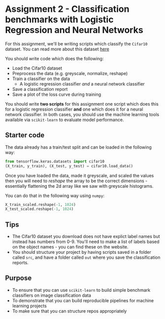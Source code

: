 # Assignment 2 - Classification benchmarks with Logistic Regression and Neural Networks

For this assignment, we'll be writing scripts which classify the ```Cifar10``` dataset. You can read more about this dataset [here](https://www.cs.toronto.edu/~kriz/cifar.html)

You should write code which does the following:

- Load the Cifar10 dataset
- Preprocess the data (e.g. greyscale, normalize, reshape)
- Train a classifier on the data
    - A logistic regression classifier *and* a neural network classifier
- Save a classification report
- Save a plot of the loss curve during training

You should write **two scripts** for this assignment one script which does this for a logistic regression classifier **and** one which does it for a neural network classifier. In both cases, you should use the machine learning tools available via ```scikit-learn``` to evaluate model performance.

## Starter code

The data already has a train/test split and can be loaded in the following way:

```python
from tensorflow.keras.datasets import cifar10
(X_train, y_train), (X_test, y_test) = cifar10.load_data()
```

Once you have loaded the data, made it greyscale, and scaled the values then you will need to *reshape* the array to be the correct dimensions - essentially flattening the 2d array like we saw with greyscale histograms. 

You can do that in the following way using ```numpy```:

```python
X_train_scaled.reshape(-1, 1024)
X_test_scaled.reshape(-1, 1024)
```


## Tips

- The Cifar10 dataset you download does not have explict label names but instead has numbers from 0-9. You'll need to make a list of labels based on the object names - you can find these on the website.
- You should structure your project by having scripts saved in a folder called ```src```, and have a folder called ```out``` where you save the classification reports.

## Purpose

- To ensure that you can use ```scikit-learn``` to build simple benchmark classifiers on image classification data
- To demonstrate that you can build reproducible pipelines for machine learning projects
- To make sure that you can structure repos appropriately
